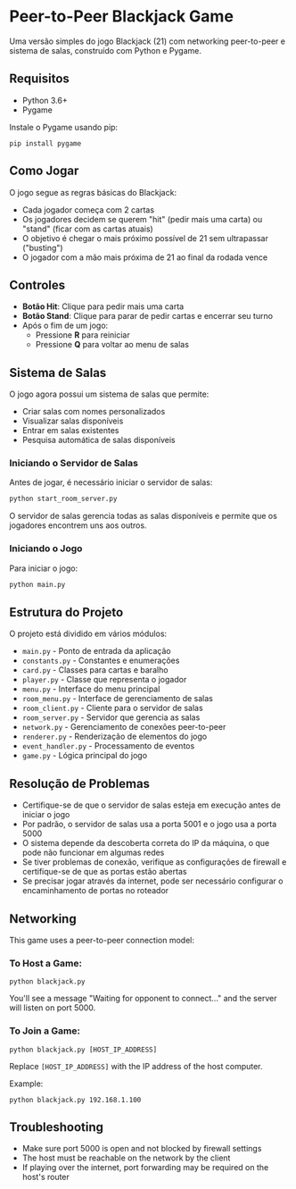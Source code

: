 # Peer-to-Peer Blackjack Game

Uma versão simples do jogo Blackjack (21) com networking peer-to-peer e sistema de salas, construído com Python e Pygame.

## Requisitos

- Python 3.6+
- Pygame

Instale o Pygame usando pip:

```
pip install pygame
```

## Como Jogar

O jogo segue as regras básicas do Blackjack:
- Cada jogador começa com 2 cartas
- Os jogadores decidem se querem "hit" (pedir mais uma carta) ou "stand" (ficar com as cartas atuais)
- O objetivo é chegar o mais próximo possível de 21 sem ultrapassar ("busting")
- O jogador com a mão mais próxima de 21 ao final da rodada vence

## Controles

- **Botão Hit**: Clique para pedir mais uma carta
- **Botão Stand**: Clique para parar de pedir cartas e encerrar seu turno
- Após o fim de um jogo:
  - Pressione **R** para reiniciar
  - Pressione **Q** para voltar ao menu de salas

## Sistema de Salas

O jogo agora possui um sistema de salas que permite:
- Criar salas com nomes personalizados
- Visualizar salas disponíveis
- Entrar em salas existentes
- Pesquisa automática de salas disponíveis

### Iniciando o Servidor de Salas

Antes de jogar, é necessário iniciar o servidor de salas:

```bash
python start_room_server.py
```

O servidor de salas gerencia todas as salas disponíveis e permite que os jogadores encontrem uns aos outros.

### Iniciando o Jogo

Para iniciar o jogo:

```bash
python main.py
```

## Estrutura do Projeto

O projeto está dividido em vários módulos:

- `main.py` - Ponto de entrada da aplicação
- `constants.py` - Constantes e enumerações
- `card.py` - Classes para cartas e baralho
- `player.py` - Classe que representa o jogador
- `menu.py` - Interface do menu principal
- `room_menu.py` - Interface de gerenciamento de salas
- `room_client.py` - Cliente para o servidor de salas
- `room_server.py` - Servidor que gerencia as salas
- `network.py` - Gerenciamento de conexões peer-to-peer
- `renderer.py` - Renderização de elementos do jogo
- `event_handler.py` - Processamento de eventos
- `game.py` - Lógica principal do jogo

## Resolução de Problemas

- Certifique-se de que o servidor de salas esteja em execução antes de iniciar o jogo
- Por padrão, o servidor de salas usa a porta 5001 e o jogo usa a porta 5000
- O sistema depende da descoberta correta do IP da máquina, o que pode não funcionar em algumas redes
- Se tiver problemas de conexão, verifique as configurações de firewall e certifique-se de que as portas estão abertas
- Se precisar jogar através da internet, pode ser necessário configurar o encaminhamento de portas no roteador

## Networking

This game uses a peer-to-peer connection model:

### To Host a Game:
```
python blackjack.py
```

You'll see a message "Waiting for opponent to connect..." and the server will listen on port 5000.

### To Join a Game:
```
python blackjack.py [HOST_IP_ADDRESS]
```

Replace `[HOST_IP_ADDRESS]` with the IP address of the host computer.

Example:
```
python blackjack.py 192.168.1.100
```

## Troubleshooting

- Make sure port 5000 is open and not blocked by firewall settings
- The host must be reachable on the network by the client
- If playing over the internet, port forwarding may be required on the host's router 